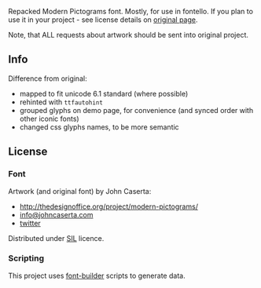 Repacked Modern Pictograms font. Mostly, for use in fontello. If you plan to use it
in your project - see license details on [original page](http://thedesignoffice.org/project/modern-pictograms/).

Note, that ALL requests about artwork should be sent into original project.


Info
----

Difference from original:

- mapped to fit unicode 6.1 standard (where possible)
- rehinted with `ttfautohint`
- grouped glyphs on demo page, for convenience
  (and synced order with other iconic fonts)
- changed css glyphs names, to be more semantic

License
-------

### Font

Artwork (and original font) by John Caserta:

- http://thedesignoffice.org/project/modern-pictograms/
- info@johncaserta.com
- [twitter](https://twitter.com/johncaserta)

Distributed under
[SIL](http://scripts.sil.org/OFL) licence.

### Scripting

This project uses [font-builder](https://github.com/fontello/font-builder) scripts to generate data.

